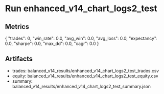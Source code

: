 # Run enhanced_v14_chart_logs2_test

## Metrics
{
  "trades": 0,
  "win_rate": 0.0,
  "avg_win": 0.0,
  "avg_loss": 0.0,
  "expectancy": 0.0,
  "sharpe": 0.0,
  "max_dd": 0.0,
  "cagr": 0.0
}

## Artifacts
- trades: balanced_v14_results/enhanced_v14_chart_logs2_test_trades.csv
- equity: balanced_v14_results/enhanced_v14_chart_logs2_test_equity.csv
- summary: balanced_v14_results/enhanced_v14_chart_logs2_test_summary.json